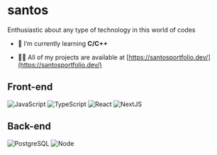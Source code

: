 <h1 align="left">santos</h1>
<p align="left">Enthusiastic about any type of technology in this world of codes</h3>

- 🌱 I’m currently learning **C/C++**

- 👨‍💻 All of my projects are available at [https://santosportfolio.dev/](https://santosportfolio.dev/)

<h2 align="left">Front-end</h2>

![JavaScript](https://img.shields.io/badge/JavaScript-323330?style=for-the-badge&logo=javascript&logoColor=F7DF1E)
![TypeScript](https://img.shields.io/badge/TypeScript-007ACC?style=for-the-badge&logo=typescript&logoColor=white)
![React]([https://shields.io/badge/react-black?logo=react&style=for-the-badge](https://img.shields.io/badge/React-61DAFB?logo=react&logoColor=black&style=for-the-badge))
![NextJS](https://img.shields.io/badge/Next.js-000000.svg?style=for-the-badge&logo=nextdotjs&logoColor=white)

###

<h2 align="left">Back-end</h2>

![PostgreSQL](https://img.shields.io/badge/PostgreSQL-316192?style=for-the-badge&logo=postgresql&logoColor=white)
![Node](https://img.shields.io/badge/Node.js-43853D?style=for-the-badge&logo=node.js&logoColor=white)
